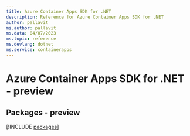 ```yaml
---
title: Azure Container Apps SDK for .NET
description: Reference for Azure Container Apps SDK for .NET
author: pallavit
ms.author: pallavit
ms.data: 04/07/2023
ms.topic: reference
ms.devlang: dotnet
ms.service: containerapps
---
```

# Azure Container Apps SDK for .NET - preview
## Packages - preview
[!INCLUDE [packages](container-apps-index.md)]